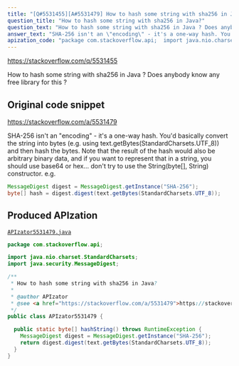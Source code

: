 ```yaml
---
title: "[Q#5531455][A#5531479] How to hash some string with sha256 in Java?"
question_title: "How to hash some string with sha256 in Java?"
question_text: "How to hash some string with sha256 in Java ? Does anybody know any free library for this ?"
answer_text: "SHA-256 isn't an \"encoding\" - it's a one-way hash. You'd basically convert the string into bytes (e.g. using text.getBytes(StandardCharsets.UTF_8)) and then hash the bytes. Note that the result of the hash would also be arbitrary binary data, and if you want to represent that in a string, you should use base64 or hex... don't try to use the String(byte[], String) constructor. e.g."
apization_code: "package com.stackoverflow.api;  import java.nio.charset.StandardCharsets; import java.security.MessageDigest;  /**  * How to hash some string with sha256 in Java?  *  * @author APIzator  * @see <a href=\"https://stackoverflow.com/a/5531479\">https://stackoverflow.com/a/5531479</a>  */ public class APIzator5531479 {    public static byte[] hashString() throws RuntimeException {     MessageDigest digest = MessageDigest.getInstance(\"SHA-256\");     return digest.digest(text.getBytes(StandardCharsets.UTF_8));   } }"
---
```


https://stackoverflow.com/q/5531455

How to hash some string with sha256 in Java ? Does anybody know any free library for this ?



## Original code snippet

https://stackoverflow.com/a/5531479

SHA-256 isn&#x27;t an &quot;encoding&quot; - it&#x27;s a one-way hash.
You&#x27;d basically convert the string into bytes (e.g. using text.getBytes(StandardCharsets.UTF_8)) and then hash the bytes. Note that the result of the hash would also be arbitrary binary data, and if you want to represent that in a string, you should use base64 or hex... don&#x27;t try to use the String(byte[], String) constructor.
e.g.

```java
MessageDigest digest = MessageDigest.getInstance("SHA-256");
byte[] hash = digest.digest(text.getBytes(StandardCharsets.UTF_8));
```

## Produced APIzation

[`APIzator5531479.java`](https://github.com/pasqualesalza/apization-temp-data/raw/master/apizations/java/APIzator5531479.java)

```java
package com.stackoverflow.api;

import java.nio.charset.StandardCharsets;
import java.security.MessageDigest;

/**
 * How to hash some string with sha256 in Java?
 *
 * @author APIzator
 * @see <a href="https://stackoverflow.com/a/5531479">https://stackoverflow.com/a/5531479</a>
 */
public class APIzator5531479 {

  public static byte[] hashString() throws RuntimeException {
    MessageDigest digest = MessageDigest.getInstance("SHA-256");
    return digest.digest(text.getBytes(StandardCharsets.UTF_8));
  }
}

```